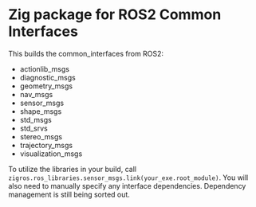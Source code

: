 # Zig package for ROS2 Common Interfaces

This builds the common_interfaces from ROS2:

- actionlib_msgs
- diagnostic_msgs
- geometry_msgs
- nav_msgs
- sensor_msgs
- shape_msgs
- std_msgs
- std_srvs
- stereo_msgs
- trajectory_msgs
- visualization_msgs

To utilize the libraries in your build, call `zigros.ros_libraries.sensor_msgs.link(your_exe.root_module)`.
You will also need to manually specify any interface dependencies.
Dependency management is still being sorted out.


